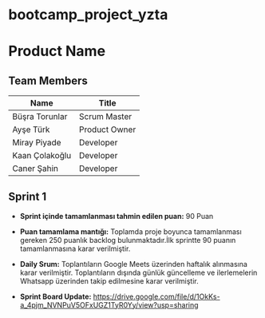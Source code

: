 # bootcamp_project_yzta
<h1>Product Name</h1>
<h2>Team Members</h2>
<table>
  <thead>
    <tr>
      <th><strong>Name</strong></th>
      <th><strong>Title</strong></th>
    </tr>
  </thead>
  <tbody>
    <tr>
     <td>Büşra Torunlar</td>
      <td>Scrum Master</td>
    </tr>
    <tr>
      <td>Ayşe Türk</td>
      <td>Product Owner</td>
    </tr>
    <tr>
      <td>Miray Piyade</td>
      <td>Developer</td>
    </tr>
    <tr>
      <td>Kaan Çolakoğlu</td>
      <td>Developer</td>
    </tr>
    <tr>
      <td>Caner Şahin</td>
      <td>Developer</td>
    </tr>
    <tr>
    </tr>
  </tbody>
</table>

<h2>Sprint 1 </h2>

- **Sprint içinde tamamlanması tahmin edilen puan:** 90 Puan

- **Puan tamamlama mantığı:** Toplamda proje boyunca tamamlanması gereken 250 puanlık backlog bulunmaktadır.İlk sprintte 90 puanın tamamlanmasına karar verilmiştir.
- **Daily Srum:** Toplantıların Google Meets üzerinden haftalık alınmasına karar verilmiştir. Toplantıların dışında günlük güncelleme ve ilerlemelerin Whatsapp üzerinden takip edilmesine karar verilmiştir.
- **Sprint Board Update:** https://drive.google.com/file/d/1OkKs-a_4pjm_NVNPuV5OFxUGZ1TyR0Yy/view?usp=sharing
